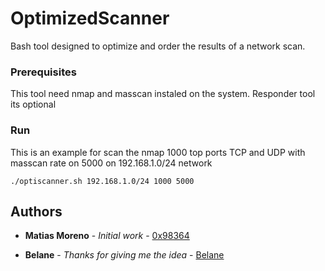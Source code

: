 
# OptimizedScanner

Bash tool designed to optimize and order the results of a network scan.


### Prerequisites

This tool need nmap and masscan instaled on the system.
Responder tool its optional

### Run

This is an example for scan the nmap 1000 top ports TCP and UDP with masscan rate on 5000 on 192.168.1.0/24 network

```
./optiscanner.sh 192.168.1.0/24 1000 5000
```

## Authors

* **Matias Moreno** - *Initial work* - [0x98364](https://github.com/0x98364)

* **Belane** - *Thanks for giving me the idea* - [Belane](https://github.com/belane)
